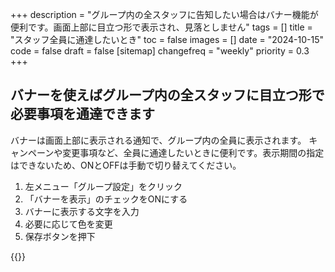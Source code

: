 +++
description = "グループ内の全スタッフに告知したい場合はバナー機能が便利です。画面上部に目立つ形で表示され、見落としません"
tags = []
title = "スタッフ全員に通達したいとき"
toc = false
images = []
date = "2024-10-15"
code = false
draft = false
[sitemap]
  changefreq = "weekly"
  priority = 0.3
+++



## バナーを使えばグループ内の全スタッフに目立つ形で必要事項を通達できます

バナーは画面上部に表示される通知で、グループ内の全員に表示されます。
キャンペーンや変更事項など、全員に通達したいときに便利です。表示期間の指定はできないため、ONとOFFは手動で切り替えてください。



1. 左メニュー「グループ設定」をクリック
2. 「バナーを表示」のチェックをONにする
3. バナーに表示する文字を入力
4. 必要に応じて色を変更
5. 保存ボタンを押下


{{<iTablet filename="banner" msg="バナーで全員に周知しよう" alice="pc">}}
